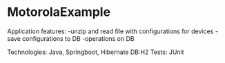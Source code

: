 # MotorolaExample

Application features:
-unzip and read file with configurations for devices
-save configurations to DB
-operations on DB

Technologies: Java, Springboot, Hibernate
DB:H2
Tests: JUnit
